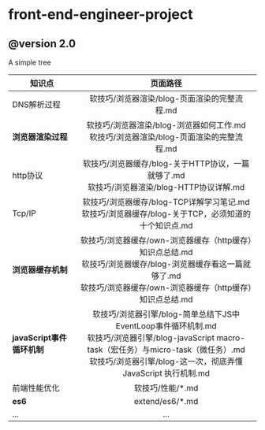# front-end-engineer-project

## @version 2.0

A simple tree

知识点|页面路径
---|:--:
DNS解析过程|软技巧/浏览器渲染/blog-页面渲染的完整流程.md
**浏览器渲染过程**|软技巧/浏览器渲染/blog-浏览器如何工作.md</br>软技巧/浏览器渲染/blog-页面渲染的完整流程.md
http协议|软技巧/浏览器缓存/blog-关于HTTP协议，一篇就够了.md</br>软技巧/浏览器渲染/blog-HTTP协议详解.md
Tcp/IP|软技巧/浏览器缓存/blog-TCP详解学习笔记.md</br>软技巧/浏览器缓存/blog-关于TCP，必须知道的十个知识点.md
**浏览器缓存机制**|软技巧/浏览器缓存/own-浏览器缓存（http缓存）知识点总结.md</br>软技巧/浏览器缓存/blog-浏览器缓存看这一篇就够了.md</br>软技巧/浏览器缓存/own-浏览器缓存（http缓存）知识点总结.md
**javaScript事件循环机制**|软技巧/浏览器引擎/blog-简单总结下JS中EventLoop事件循环机制.md</br>软技巧/浏览器引擎/blog-javaScript macro-task（宏任务）与micro-task（微任务）.md</br>软技巧/浏览器引擎/blog-这一次，彻底弄懂 JavaScript 执行机制.md
前端性能优化|软技巧/性能/*.md
**es6**|extend/es6/*.md
...|...
